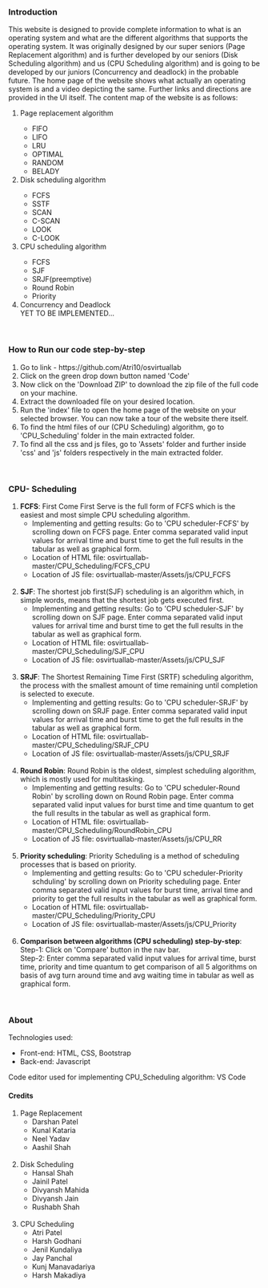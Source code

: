 
<h3>Introduction</h3>

This website is designed to provide complete information to what is an operating system and what are the different algorithms that supports the operating system. It was originally designed by our super seniors (Page Replacement algorithm) and is further
developed by our seniors (Disk Scheduling algorithm) and us (CPU Scheduling algorithm) and is going to be developed by our juniors (Concurrency and deadlock) in the probable future. The home page of the website shows what actually an operating
system is and a video depicting the same. Further links and directions are provided in the UI itself. The content map of the website is as follows:
<ol>
<li>Page replacement algorithm</li>
            <ul>
                <li>FIFO</li>
                <li>LIFO</li>
                <li>LRU</li>
                <li>OPTIMAL</li>
                <li>RANDOM</li>
                <li>BELADY</li>
            </ul>
            <li>Disk scheduling algorithm</li>
            <ul>
                <li>FCFS</li>
                <li>SSTF</li>
                <li>SCAN</li>
                <li>C-SCAN</li>
                <li>LOOK</li>
                <li>C-LOOK</li>
            </ul>
            <li>CPU scheduling algorithm</li>
            <ul>
                <li>FCFS</li>
                <li>SJF</li>
                <li>SRJF(preemptive)</li>
                <li>Round Robin</li>
                <li>Priority</li>
            </ul>
            <li>Concurrency and Deadlock</li>
            YET TO BE IMPLEMENTED...
        </ol>
   <br>
   
<h3>How to Run our code step-by-step</h3>
<ol>
            <li>Go to link - https://github.com/Atri10/osvirtuallab</li>
            <li>Click on the green drop down button named 'Code'</li>
            <li>Now click on the 'Download ZIP' to download the zip file of the full code on your machine.</li>
            <li>Extract the downloaded file on your desired location.</li>
            <li>Run the 'index' file to open the home page of the website on your selected browser. You can now take a tour of the website there itself.</li>
            <li>To find the html files of our (CPU Scheduling) algorithm, go to 'CPU_Scheduling' folder in the main extracted folder.</li>
            <li>To find all the css and js files, go to 'Assets' folder and further inside 'css' and 'js' folders respectively in the main extracted folder.</li>
        </ol>
    

<br>
    
<h3>CPU- Scheduling</h3>
        <ol>
            <li><b>FCFS</b>: First Come First Serve is the full form of FCFS which is the easiest and most simple CPU scheduling algorithm.
                <ul>
                    <li>Implementing and getting results: Go to 'CPU scheduler-FCFS' by scrolling down on FCFS page. Enter comma separated valid input values for arrival time and burst time to get the full results in the tabular as well as graphical form.</li>
                    <li>Location of HTML file: osvirtuallab-master/CPU_Scheduling/FCFS_CPU</li>
                    <li>Location of JS file: osvirtuallab-master/Assets/js/CPU_FCFS</li>
                </ul>
            </li>
            <br>
            <li><b>SJF</b>: The shortest job first(SJF) scheduling is an algorithm which, in simple words, means that the shortest job gets executed first.
                <ul>
                    <li>Implementing and getting results: Go to 'CPU scheduler-SJF' by scrolling down on SJF page. Enter comma separated valid input values for arrival time and burst time to get the full results in the tabular as well as graphical form.</li>
                    <li>Location of HTML file: osvirtuallab-master/CPU_Scheduling/SJF_CPU</li>
                    <li>Location of JS file: osvirtuallab-master/Assets/js/CPU_SJF</li>
                </ul>
            </li>
            <br>
            <li><b>SRJF</b>: The Shortest Remaining Time First (SRTF) scheduling algorithm, the process with the smallest amount of time remaining until completion is selected to execute.
                <ul>
                    <li>Implementing and getting results: Go to 'CPU scheduler-SRJF' by scrolling down on SRJF page. Enter comma separated valid input values for arrival time and burst time to get the full results in the tabular as well as graphical form.</li>
                    <li>Location of HTML file: osvirtuallab-master/CPU_Scheduling/SRJF_CPU</li>
                    <li>Location of JS file: osvirtuallab-master/Assets/js/CPU_SRJF</li>
                </ul>
            </li>
            <br>
            <li><b>Round Robin</b>: Round Robin is the oldest, simplest scheduling algorithm, which is mostly used for multitasking.
                <ul>
                    <li>Implementing and getting results: Go to 'CPU scheduler-Round Robin' by scrolling down on Round Robin page. Enter comma separated valid input values for burst time and time quantum to get the full results in the tabular as well as graphical
                        form. </li>
                    <li>Location of HTML file: osvirtuallab-master/CPU_Scheduling/RoundRobin_CPU</li>
                    <li>Location of JS file: osvirtuallab-master/Assets/js/CPU_RR</li>
                </ul>
            </li>
            <br>
            <li><b>Priority scheduling</b>: Priority Scheduling is a method of scheduling processes that is based on priority.
                <ul>
                    <li>Implementing and getting results: Go to 'CPU scheduler-Priority schduling' by scrolling down on Priority scheduling page. Enter comma separated valid input values for burst time, arrival time and priority to get the full results in
                        the tabular as well as graphical form.</li>
                    <li>Location of HTML file: osvirtuallab-master/CPU_Scheduling/Priority_CPU</li>
                    <li>Location of JS file: osvirtuallab-master/Assets/js/CPU_Priority</li>
                </ul>
            </li>
            <br>
            <li><b>Comparison between algorithms (CPU scheduling) step-by-step</b>:<br> Step-1: Click on 'Compare' button in the nav bar.<br> Step-2: Enter comma separated valid input values for arrival time, burst time, priority and time quantum to get comparison
                of all 5 algorithms on basis of avg turn around time and avg waiting time in tabular as well as graphical form.
            </li>
        </ol>
    

<br>
    
<h3>About</h3>
        Technologies used:
        <ul>
            <li>Front-end: HTML, CSS, Bootstrap</li>
            <li>Back-end: Javascript</li>
        </ul>

 Code editor used for implementing CPU_Scheduling algorithm: VS Code
 <h4>Credits</h4>
        <ol>
            <li>Page Replacement
                <ul>
                    <li>Darshan Patel</li>
                    <li>Kunal Kataria</li>
                    <li>Neel Yadav</li>
                    <li>Aashil Shah</li>
                </ul>
            </li>
            <br>
            <li>Disk Scheduling
                <ul>
                    <li>Hansal Shah</li>
                    <li>Jainil Patel</li>
                    <li>Divyansh Mahida</li>
                    <li>Divyansh Jain</li>
                    <li>Rushabh Shah</li>
                </ul>
            </li>
            <br>
            <li>CPU Scheduling
                <ul>
                    <li>Atri Patel</li>
                    <li>Harsh Godhani</li>
                    <li>Jenil Kundaliya</li>
                    <li>Jay Panchal</li>
                    <li>Kunj Manavadariya</li>
                    <li>Harsh Makadiya</li>
                </ul>
            </li>
        </ol>
    

